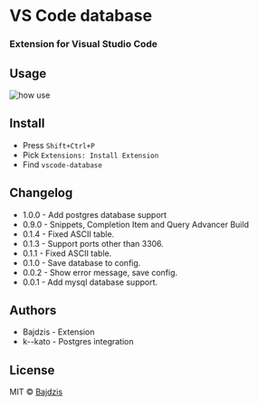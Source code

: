 # VS Code database
### Extension for Visual Studio Code 

## Usage
![how use](https://github.com/Bajdzis/vscode-database/raw/master/readme/v0.1.gif)

## Install
* Press `Shift+Ctrl+P` 
* Pick `Extensions: Install Extension`
* Find `vscode-database`
 
## Changelog
* 1.0.0 - Add postgres database support
* 0.9.0 - Snippets, Completion Item and Query Advancer Build
* 0.1.4 - Fixed ASCII table.
* 0.1.3 - Support ports other than 3306.
* 0.1.1 - Fixed ASCII table.
* 0.1.0 - Save database to config.
* 0.0.2 - Show error message, save config.
* 0.0.1 - Add mysql database support.

## Authors

* Bajdzis - Extension
* k--kato - Postgres integration

## License
MIT © [Bajdzis](https://github.com/Bajdzis)
